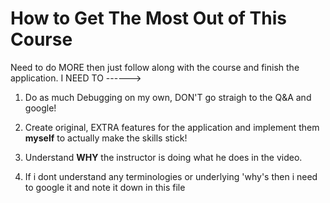 # How to Get The Most Out of This Course

Need to do MORE then just follow along with the course and finish the application.
I NEED TO ------>

1. Do as much Debugging on my own, DON'T go straigh to the Q&A and google!

2. Create original, EXTRA features for the application and implement them **myself** to actually make the skills stick!

3. Understand **WHY** the instructor is doing what he does in the video.

4. If i dont understand any terminologies or underlying 'why's then i need to google it and note it down in this file